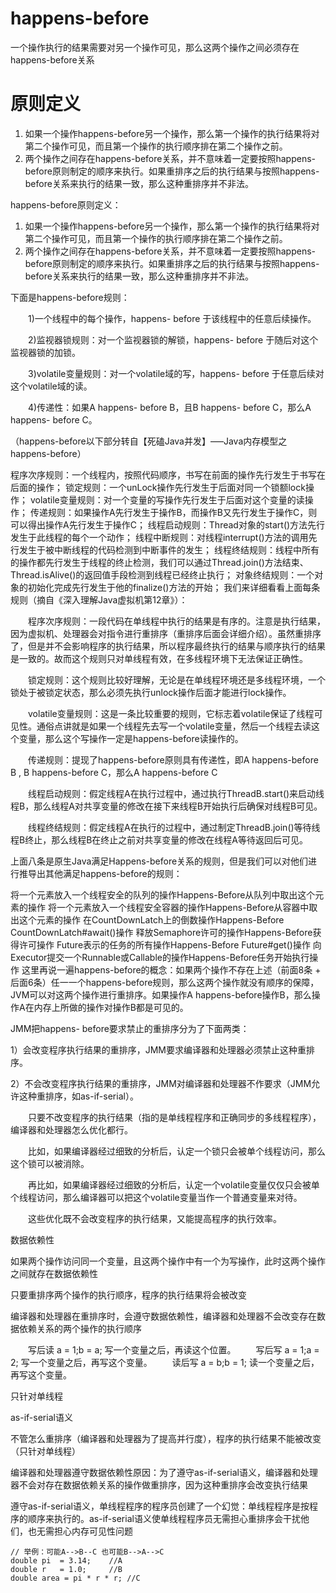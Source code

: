 
# happens-before
一个操作执行的结果需要对另一个操作可见，那么这两个操作之间必须存在happens-before关系

# 原则定义
1. 如果一个操作happens-before另一个操作，那么第一个操作的执行结果将对第二个操作可见，而且第一个操作的执行顺序排在第二个操作之前。 
2. 两个操作之间存在happens-before关系，并不意味着一定要按照happens-before原则制定的顺序来执行。如果重排序之后的执行结果与按照happens-before关系来执行的结果一致，那么这种重排序并不非法。

happens-before原则定义：

1. 如果一个操作happens-before另一个操作，那么第一个操作的执行结果将对第二个操作可见，而且第一个操作的执行顺序排在第二个操作之前。 
2. 两个操作之间存在happens-before关系，并不意味着一定要按照happens-before原则制定的顺序来执行。如果重排序之后的执行结果与按照happens-before关系来执行的结果一致，那么这种重排序并不非法。

下面是happens-before规则：

　　1)一个线程中的每个操作，happens- before 于该线程中的任意后续操作。

　　2)监视器锁规则：对一个监视器锁的解锁，happens- before 于随后对这个监视器锁的加锁。

　　3)volatile变量规则：对一个volatile域的写，happens- before 于任意后续对这个volatile域的读。

　　4)传递性：如果A happens- before B，且B happens- before C，那么A happens- before C。

（happens-before以下部分转自【死磕Java并发】—–Java内存模型之happens-before）

程序次序规则：一个线程内，按照代码顺序，书写在前面的操作先行发生于书写在后面的操作；
锁定规则：一个unLock操作先行发生于后面对同一个锁额lock操作；
volatile变量规则：对一个变量的写操作先行发生于后面对这个变量的读操作；
传递规则：如果操作A先行发生于操作B，而操作B又先行发生于操作C，则可以得出操作A先行发生于操作C；
线程启动规则：Thread对象的start()方法先行发生于此线程的每个一个动作；
线程中断规则：对线程interrupt()方法的调用先行发生于被中断线程的代码检测到中断事件的发生；
线程终结规则：线程中所有的操作都先行发生于线程的终止检测，我们可以通过Thread.join()方法结束、Thread.isAlive()的返回值手段检测到线程已经终止执行；
对象终结规则：一个对象的初始化完成先行发生于他的finalize()方法的开始；
我们来详细看看上面每条规则（摘自《深入理解Java虚拟机第12章》）：

　　程序次序规则：一段代码在单线程中执行的结果是有序的。注意是执行结果，因为虚拟机、处理器会对指令进行重排序（重排序后面会详细介绍）。虽然重排序了，但是并不会影响程序的执行结果，所以程序最终执行的结果与顺序执行的结果是一致的。故而这个规则只对单线程有效，在多线程环境下无法保证正确性。

　　锁定规则：这个规则比较好理解，无论是在单线程环境还是多线程环境，一个锁处于被锁定状态，那么必须先执行unlock操作后面才能进行lock操作。

　　volatile变量规则：这是一条比较重要的规则，它标志着volatile保证了线程可见性。通俗点讲就是如果一个线程先去写一个volatile变量，然后一个线程去读这个变量，那么这个写操作一定是happens-before读操作的。

　　传递规则：提现了happens-before原则具有传递性，即A happens-before B , B happens-before C，那么A happens-before C

　　线程启动规则：假定线程A在执行过程中，通过执行ThreadB.start()来启动线程B，那么线程A对共享变量的修改在接下来线程B开始执行后确保对线程B可见。

　　线程终结规则：假定线程A在执行的过程中，通过制定ThreadB.join()等待线程B终止，那么线程B在终止之前对共享变量的修改在线程A等待返回后可见。

上面八条是原生Java满足Happens-before关系的规则，但是我们可以对他们进行推导出其他满足happens-before的规则：

将一个元素放入一个线程安全的队列的操作Happens-Before从队列中取出这个元素的操作
将一个元素放入一个线程安全容器的操作Happens-Before从容器中取出这个元素的操作
在CountDownLatch上的倒数操作Happens-Before CountDownLatch#await()操作
释放Semaphore许可的操作Happens-Before获得许可操作
Future表示的任务的所有操作Happens-Before Future#get()操作
向Executor提交一个Runnable或Callable的操作Happens-Before任务开始执行操作
这里再说一遍happens-before的概念：如果两个操作不存在上述（前面8条 + 后面6条）任一一个happens-before规则，那么这两个操作就没有顺序的保障，JVM可以对这两个操作进行重排序。如果操作A happens-before操作B，那么操作A在内存上所做的操作对操作B都是可见的。

JMM把happens- before要求禁止的重排序分为了下面两类：

1）会改变程序执行结果的重排序，JMM要求编译器和处理器必须禁止这种重排序。

2）不会改变程序执行结果的重排序，JMM对编译器和处理器不作要求（JMM允许这种重排序，如as-if-serial）。

　　只要不改变程序的执行结果（指的是单线程程序和正确同步的多线程程序），编译器和处理器怎么优化都行。

　　比如，如果编译器经过细致的分析后，认定一个锁只会被单个线程访问，那么这个锁可以被消除。

　　再比如，如果编译器经过细致的分析后，认定一个volatile变量仅仅只会被单个线程访问，那么编译器可以把这个volatile变量当作一个普通变量来对待。

　　这些优化既不会改变程序的执行结果，又能提高程序的执行效率。

数据依赖性

如果两个操作访问同一个变量，且这两个操作中有一个为写操作，此时这两个操作之间就存在数据依赖性

只要重排序两个操作的执行顺序，程序的执行结果将会被改变

编译器和处理器在重排序时，会遵守数据依赖性，编译器和处理器不会改变存在数据依赖关系的两个操作的执行顺序

　　写后读 a = 1;b = a; 写一个变量之后，再读这个位置。
　　写后写 a = 1;a = 2; 写一个变量之后，再写这个变量。
　　读后写 a = b;b = 1; 读一个变量之后，再写这个变量。

只针对单线程

as-if-serial语义

不管怎么重排序（编译器和处理器为了提高并行度），程序的执行结果不能被改变（只针对单线程）

编译器和处理器遵守数据依赖性原因：为了遵守as-if-serial语义，编译器和处理器不会对存在数据依赖关系的操作做重排序，因为这种重排序会改变执行结果

遵守as-if-serial语义，单线程程序的程序员创建了一个幻觉：单线程程序是按程序的顺序来执行的。as-if-serial语义使单线程程序员无需担心重排序会干扰他们，也无需担心内存可见性问题

    // 举例：可能A-->B--C 也可能B-->A-->C
    double pi  = 3.14;    //A
    double r   = 1.0;     //B
    double area = pi * r * r; //C   
